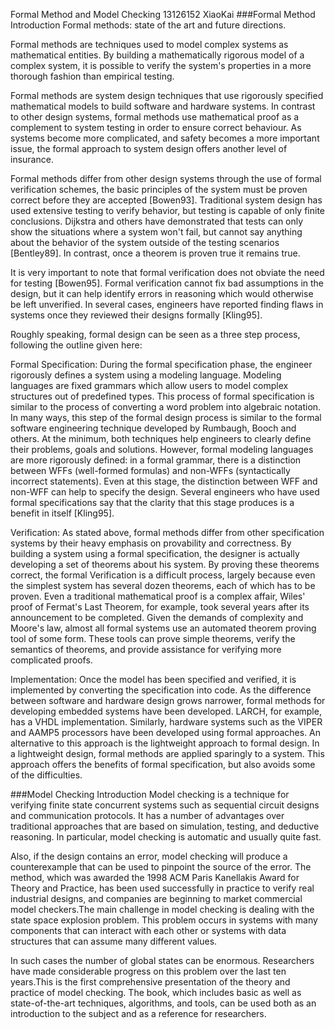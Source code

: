 Formal Method and Model Checking
                                                             13126152  XiaoKai
###Formal Method
	Introduction
Formal methods: state of the art and future directions.

Formal methods are techniques used to model complex systems as mathematical entities. By building a mathematically rigorous model of a complex system, it is possible to verify the system's properties in a more thorough fashion than empirical testing.

Formal methods are system design techniques that use rigorously specified mathematical models to build software and hardware systems. In contrast to other design systems, formal methods use mathematical proof as a complement to system testing in order to ensure correct behaviour. As systems become more complicated, and safety becomes a more important issue, the formal approach to system design offers another level of insurance.

Formal methods differ from other design systems through the use of formal verification schemes, the basic principles of the system must be proven correct before they are accepted [Bowen93]. Traditional system design has used extensive testing to verify behavior, but testing is capable of only finite conclusions. Dijkstra and others have demonstrated that tests can only show the situations where a system won't fail, but cannot say anything about the behavior of the system outside of the testing scenarios [Bentley89]. In contrast, once a theorem is proven true it remains true.

It is very important to note that formal verification does not obviate the need for testing [Bowen95]. Formal verification cannot fix bad assumptions in the design, but it can help identify errors in reasoning which would otherwise be left unverified. In several cases, engineers have reported finding flaws in systems once they reviewed their designs formally [Kling95].

Roughly speaking, formal design can be seen as a three step process, following the outline given here:

Formal Specification: During the formal specification phase, the engineer rigorously defines a system using a modeling language. Modeling languages are fixed grammars which allow users to model complex structures out of predefined types. This process of formal specification is similar to the process of converting a word problem into algebraic notation.
In many ways, this step of the formal design process is similar to the formal software engineering technique developed by Rumbaugh, Booch and others. At the minimum, both techniques help engineers to clearly define their problems, goals and solutions. However, formal modeling languages are more rigorously defined: in a formal grammar, there is a distinction between WFFs (well-formed formulas) and non-WFFs (syntactically incorrect statements). Even at this stage, the distinction between WFF and non-WFF can help to specify the design. Several engineers who have used formal specifications say that the clarity that this stage produces is a benefit in itself [Kling95].

Verification: As stated above, formal methods differ from other specification systems by their heavy emphasis on provability and correctness. By building a system using a formal specification, the designer is actually developing a set of theorems about his system. By proving these theorems correct, the formal
Verification is a difficult process, largely because even the simplest system has several dozen theorems, each of which has to be proven. Even a traditional mathematical proof is a complex affair, Wiles' proof of Fermat's Last Theorem, for example, took several years after its announcement to be completed. Given the demands of complexity and Moore's law, almost all formal systems use an automated theorem proving tool of some form. These tools can prove simple theorems, verify the semantics of theorems, and provide assistance for verifying more complicated proofs.

Implementation: Once the model has been specified and verified, it is implemented by converting the specification into code. As the difference between software and hardware design grows narrower, formal methods for developing embedded systems have been developed. LARCH, for example, has a VHDL implementation. Similarly, hardware systems such as the VIPER and AAMP5 processors have been developed using formal approaches.
An alternative to this approach is the lightweight approach to formal design. In a lightweight design, formal methods are applied sparingly to a system. This approach offers the benefits of formal specification, but also avoids some of the difficulties.

###Model Checking
	Introduction
Model checking is a technique for verifying finite state concurrent systems such as sequential circuit designs and communication protocols. It has a number of advantages over traditional approaches that are based on simulation, testing, and deductive reasoning. In particular, model checking is automatic and usually quite fast. 

Also, if the design contains an error, model checking will produce a counterexample that can be used to pinpoint the source of the error. The method, which was awarded the 1998 ACM Paris Kanellakis Award for Theory and Practice, has been used successfully in practice to verify real industrial designs, and companies are beginning to market commercial model checkers.The main challenge in model checking is dealing with the state space explosion problem. This problem occurs in systems with many components that can interact with each other or systems with data structures that can assume many different values. 

In such cases the number of global states can be enormous. Researchers have made considerable progress on this problem over the last ten years.This is the first comprehensive presentation of the theory and practice of model checking. The book, which includes basic as well as state-of-the-art techniques, algorithms, and tools, can be used both as an introduction to the subject and as a reference for researchers.
